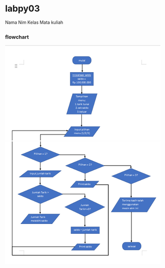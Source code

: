 # labpy03
Nama
Nim
Kelas
Mata kuliah
##
### flowchart 
![gambar1](screenshot/ft1.png)
![gambar1](screenshot/ft2.png)
